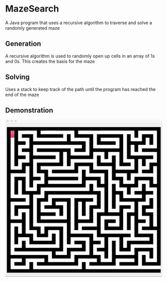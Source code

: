 # MazeSearch
A Java program that uses a recursive algorithm to traverse and solve a randomly generated maze
## Generation
A recursive algorithm is used to randomly open up cells in an array of 1s and 0s. This creates the basis for the maze
## Solving
Uses a stack to keep track of the path until the program has reached the end of the maze
## Demonstration
![image](MazeSearch.gif)

